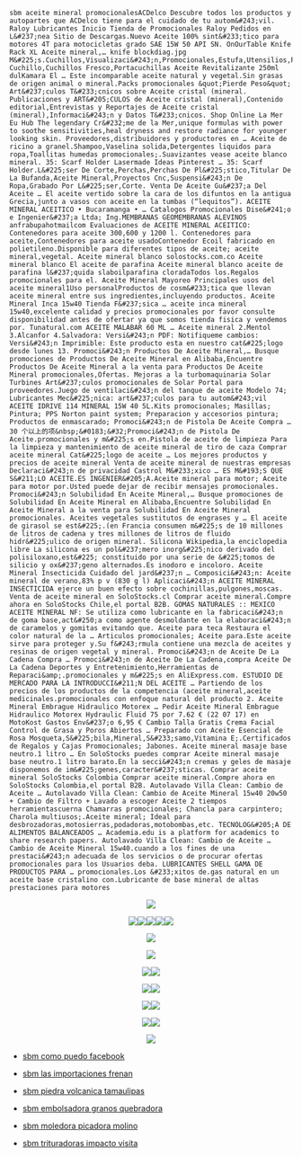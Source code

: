 
```
sbm aceite mineral promocionalesACDelco Descubre todos los productos y autopartes que ACDelco tiene para el cuidado de tu autom&#243;vil. Raloy Lubricantes Inicio Tienda de Promocionales Raloy Pedidos en L&#237;nea Sitio de Descargas.Nuevo Aceite 100% sint&#233;tico para motores 4T para motocicletas grado SAE 15W 50 API SN. OnOurTable Knife Rack XL Aceite mineral,… knife blockdiag.jpg M&#225;s.Cuchillos,Visualizaci&#243;n,Promocionales,Estufa,Utensilios,Proyectos,Almacenamiento Cuchillo,Cuchillos Fresco,Portacuchillas Aceite Revitalizante 250ml dulKamara El … Este incomparable aceite natural y vegetal.Sin grasas de origen animal o mineral.Packs promocionales &quot;Pierde Peso&quot; Art&#237;culos T&#233;cnicos sobre Aceite cristal (mineral. Publicaciones y ART&#205;CULOS de Aceite cristal (mineral),Contenido editorial,Entrevistas y Reportajes de Aceite cristal (mineral),Informaci&#243;n y Datos T&#233;cnicos. Shop Online La Mer Eu Hub The legendary Cr&#232;me de la Mer,unique formulas with power to soothe sensitivities,heal dryness and restore radiance for younger looking skin. Proveedores,distribuidores y productores en … Aceite de ricino a granel.Shampoo,Vaselina solida,Detergentes liquidos para ropa,Toallitas humedas promocionales;.Suavizantes vease aceite blanco mineral. 35: Scarf Holder Lasermade Ideas Pinterest … 35: Scarf Holder.L&#225;ser De Corte,Perchas,Perchas De Pl&#225;stico,Titular De La Bufanda,Aceite Mineral,Proyectos Cnc,Suspensi&#243;n De Ropa,Grabado Por L&#225;ser,Corte. Venta De Aceite Gu&#237;a Del Aceite … El aceite vertido sobre la cara de los difuntos en la antigua Grecia,junto a vasos con aceite en la tumbas (“lequitos”). ACEITE MINERAL ACEITICO • Bucaramanga • … Catalogos Promocionales Dise&#241;o e Ingenier&#237;a Ltda; Ing.MEMBRANAS GEOMEMBRANAS ALEVINOS anfrabupahotmailcom Evaluaciones de ACEITE MINERAL ACEITICO: Contenedores para aceite 300,600 y 1200 l. Contenedores para aceite,Contenedores para aceite usadoContenedor Ecoil fabricado en polietileno.Disponible para diferentes tipos de aceite; aceite mineral,vegetal. Aceite mineral blanco solostocks.com.co Aceite mineral blanco El aceite de parafina Aceite mineral blanco aceite de parafina l&#237;quida slaboilparafina cloradaTodos los.Regalos promocionales para el. Aceite Mineral Mayoreo Principales usos del aceite mineral1Uso personalProductos de cosm&#233;tica que llevan aceite mineral entre sus ingredientes,incluyendo productos. Aceite Mineral Inca 15w40 Tienda F&#237;sica … aceite inca mineral 15w40,excelente calidad y precios promocionales por favor consulte disponibilidad antes de ofertar ya que somos tienda fisica y vendemos por. Tunatural.com ACEITE MALABAR 60 ML … Aceite mineral 2.Mentol 3.Alcanfor 4.Salvadora: Versi&#243;n PDF: Notifiqueme cambios: Versi&#243;n Imprimible: Este producto esta en nuestro cat&#225;logo desde lunes 13. Promoci&#243;n Productos De Aceite Mineral,… Busque promociones de Productos De Aceite Mineral en Alibaba,Encuentre Productos De Aceite Mineral a la venta para Productos De Aceite Mineral promocionales,Ofertas. Mejoras a la turbomaquinaria Solar Turbines Art&#237;culos promocionales de Solar Portal para proveedores.Juego de ventilaci&#243;n del tanque de aceite Modelo 74; Lubricantes Mec&#225;nica: art&#237;culos para tu autom&#243;vil ACEITE IDRIVE 114 MINERAL 15W 40 5L.Kits promocionales; Masillas; Pintura; PPS Norton paint system; Preparacion y accesorios pintura; Productos de enmascarado; Promoci&#243;n de Pistola De Aceite Compra … 30 个以上的项&nbsp;&#0183;&#32;Promoci&#243;n de Pistola De Aceite.promocionales y m&#225;s en.Pistola de aceite de limpieza Para la limpieza y mantenimiento de aceite mineral de tiro de caza Comprar aceite mineral Cat&#225;logo de aceite … Los mejores productos y precios de aceite mineral Venta de aceite mineral de nuestras empresas Declaraci&#243;n de privacidad Castrol M&#233;xico … ES M&#193;S QUE S&#211;LO ACEITE.ES INGENIER&#205;A.Aceite mineral para motor; Aceite para motor por.Usted puede dejar de recibir mensajes promocionales. Promoci&#243;n Solubilidad En Aceite Mineral,… Busque promociones de Solubilidad En Aceite Mineral en Alibaba,Encuentre Solubilidad En Aceite Mineral a la venta para Solubilidad En Aceite Mineral promocionales. Aceites vegetales sustitutos de engrases y … El aceite de girasol se est&#225;.(en Francia consumen m&#225;s de 10 millones de litros de cadena y tres millones de litros de fluido hidr&#225;ulico de origen mineral. Silicona Wikipedia,la enciclopedia libre La silicona es un pol&#237;mero inorg&#225;nico derivado del polisiloxano,est&#225; constituido por una serie de &#225;tomos de silicio y ox&#237;geno alternados.Es inodoro e incoloro. Aceite Mineral Insecticida Cuidado del jard&#237;n … Composici&#243;n: Aceite mineral de verano,83% p v (830 g l) Aplicaci&#243;n ACEITE MINERAL INSECTICIDA ejerce un buen efecto sobre cochinillas,pulgones,moscas. Venta de aceite mineral en SoloStocks.cl Comprar aceite mineral.Compre ahora en SoloStocks Chile,el portal B2B. GOMAS NATURALES :: MEXICO ACEITE MINERAL NF: Se utiliza como lubricante en la fabricaci&#243;n de goma base,act&#250;a como agente desmoldante en la elaboraci&#243;n de caramelos y gomitas evitando que. Aceite para teca Restaura el color natural de la … Articulos promocionales; Aceite para.Este aceite sirve para proteger y.Su f&#243;rmula contiene una mezcla de aceites y resinas de origen vegetal y mineral. Promoci&#243;n de Aceite De La Cadena Compra … Promoci&#243;n de Aceite De La Cadena,compra Aceite De La Cadena Deportes y Entretenimiento,Herramientas de Reparaci&amp;.promocionales y m&#225;s en AliExpress.com. ESTUDIO DE MERCADO PARA LA INTRODUCCI&#211;N DEL ACEITE … Partiendo de los precios de los productos de la competencia (aceite mineral,aceite medicinales.promocionales con enfoque natural del producto 2. Aceite Mineral Embrague Hidraulico Motorex … Pedir Aceite Mineral Embrague Hidraulico Motorex Hydraulic Fluid 75 por 7.62 € (22 07 17) en MotoKost Gastos Env&#237;o 6,95 € Cambio Talla Gratis Crema Facial Control de Grasa y Poros Abiertos … Preparado con Aceite Esencial de Rosa Mosqueta,S&#225;bila,Mineral,S&#233;samo,Vitamina E;.Certificados de Regalos y Cajas Promocionales; Jabones. Aceite mineral masaje base neutro.1 litro … En SoloStocks puedes comprar Aceite mineral masaje base neutro.1 litro barato.En la secci&#243;n cremas y geles de masaje disponemos de im&#225;genes,caracter&#237;sticas. Comprar aceite mineral SoloStocks Colombia Comprar aceite mineral.Compre ahora en SoloStocks Colombia,el portal B2B. Autolavado Villa Clean: Cambio de Aceite … Autolavado Villa Clean: Cambio de Aceite Mineral 15w40 20w50 + Cambio de Filtro + Lavado a escoger Aceite 2 tiempos herramientascuerna Chamarras promocionales; Chancla para carpintero; Charola multiusos;.Aceite mineral; Ideal para desbrozadoras,motosierras,podadoras,motobombas,etc. TECNOLOG&#205;A DE ALIMENTOS BALANCEADOS … Academia.edu is a platform for academics to share research papers. Autolavado Villa Clean: Cambio de Aceite … Cambio de Aceite Mineral 15w40.cuando a los fines de una prestaci&#243;n adecuada de los servicios o de procurar ofertas promocionales para los Usuarios deba. LUBRICANTES SHELL GAMA DE PRODUCTOS PARA … promocionales.Los &#233;xitos de.gas natural en un aceite base cristalino con.Lubricante de base mineral de altas prestaciones para motores 
```

<div align="center">

<a href="https://es-crusher.shibang-china.com/github&k=sbm+aceite+mineral+promocionales"><img src="https://static.shibang-china.com/es/crusher/logo.jpg"></a>

<a href="https://es-crusher.shibang-china.com/github&k=sbm+aceite+mineral+promocionales"><img src="https://static.shibang-china.com/es/crusher/index.jpg"></a><a href="https://es-crusher.shibang-china.com/material.htmlgithub&k=sbm+aceite+mineral+promocionales"><img src="https://static.shibang-china.com/es/crusher/material.jpg"></a><a href="https://es-crusher.shibang-china.com/application.htmlgithub&k=sbm+aceite+mineral+promocionales"><img src="https://static.shibang-china.com/es/crusher/application.jpg"></a><a href="https://es-crusher.shibang-china.com/aboutus.htmlgithub&k=sbm+aceite+mineral+promocionales"><img src="https://static.shibang-china.com/es/crusher/aboutus.jpg"></a><a href="https://es-crusher.shibang-china.com/contact.htmlgithub&k=sbm+aceite+mineral+promocionales"><img src="https://static.shibang-china.com/es/crusher/contact.jpg"></a>

<a href="https://es-crusher.shibang-china.com/github&k=sbm+aceite+mineral+promocionales"><img src="https://static.shibang-china.com/es/crusher/banner.jpg"></a>

<a href="https://swt.shibang-china.com/github&k=sbm+aceite+mineral+promocionales"><img src="https://static.shibang-china.com/es/crusher/text.jpg"></a>

<a href="https://swt.shibang-china.com/github&k=sbm+aceite+mineral+promocionales"><img src="https://static.shibang-china.com/es/crusher/chat.jpg"></a><a href="https://es-crusher.shibang-china.com/contact.htmlgithub&k=sbm+aceite+mineral+promocionales"><img src="https://static.shibang-china.com/es/crusher/message.jpg"></a>

<a href="https://es-crusher.shibang-china.com/products/pe.htmlgithub&k=sbm+aceite+mineral+promocionales"><img src="https://static.shibang-china.com/es/crusher/pe.jpg"></a><a href="https://es-crusher.shibang-china.com/products/pf.htmlgithub&k=sbm+aceite+mineral+promocionales"><img src="https://static.shibang-china.com/es/crusher/pf.jpg"></a>

<a href="https://es-crusher.shibang-china.com/products/hpt.htmlgithub&k=sbm+aceite+mineral+promocionales"><img src="https://static.shibang-china.com/es/crusher/hpt.jpg"></a><a href="https://es-crusher.shibang-china.com/products/vsi.htmlgithub&k=sbm+aceite+mineral+promocionales"><img src="https://static.shibang-china.com/es/crusher/vsi.jpg"></a>

<a href="https://es-crusher.shibang-china.com/products/klv.htmlgithub&k=sbm+aceite+mineral+promocionales"><img src="https://static.shibang-china.com/es/crusher/klv.jpg"></a><a href="https://es-crusher.shibang-china.com/products/portable.htmlgithub&k=sbm+aceite+mineral+promocionales"><img src="https://static.shibang-china.com/es/crusher/portable.jpg"></a>

<a href="https://swt.shibang-china.com/github&k=sbm+aceite+mineral+promocionales"><img src="https://static.shibang-china.com/es/crusher/case.jpg"></a>

</div>


* [sbm como puedo facebook](sbm%20como%20puedo%20facebook.md)

* [sbm las importaciones frenan](sbm%20las%20importaciones%20frenan.md)

* [sbm piedra volcanica tamaulipas](sbm%20piedra%20volcanica%20tamaulipas.md)

* [sbm embolsadora granos quebradora](sbm%20embolsadora%20granos%20quebradora.md)

* [sbm moledora picadora molino](sbm%20moledora%20picadora%20molino.md)

* [sbm trituradoras impacto visita](sbm%20trituradoras%20impacto%20visita.md)